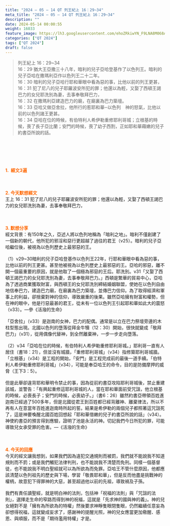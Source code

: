 ```yaml
---
title: "2024 – 05 – 14 QT 列王紀上 16：29~34"
meta_title: "2024 – 05 – 14 QT 列王紀上 16：29~34"
description: ""
date: 2024-05-14 00:00:55
weight: 16033
feature_image: https://lh3.googleusercontent.com/ehoZRkiwYN_F9LNA8M068AYxt73EavCZno-PD1cJRuf5BbSkQVUWr3gNEbt5kSs28Pb_Elg17kSrtf9ybWvojWoMV6I4tPM3vGRGDq6GkKkPdL2Gut4QAIw4-uykKUAtNiKgQKntvsU=w800
categories: ["QT 2024"]
tags: ["QT 2024"]
draft: false
---
```


<blockquote>列王紀上 16：29~34<br />
16：29 猶大王亞撒三十八年，暗利的兒子亞哈登基作了以色列王。暗利的兒子亞哈在撒瑪利亞作以色列王二十二年。<br />
16：30 暗利的兒子亞哈行耶和華眼中看為惡的事，比他以前的列王更甚，<br />
16：31 犯了尼八的兒子耶羅波安所犯的罪；他還以為輕，又娶了西頓王謁巴力的女兒耶洗別為妻，去事奉敬拜巴力，<br />
16：32 在撒瑪利亞建造巴力的廟，在廟裏為巴力築壇。<br />
16：33 亞哈又做亞舍拉，他所行的惹耶和華─以色列　神的怒氣，比他以前的以色列諸王更甚。<br />
16：34 亞哈在位的時候，有伯特利人希伊勒重修耶利哥城；立根基的時候，喪了長子亞比蘭；安門的時候，喪了幼子西割，正如耶和華藉嫩的兒子約書亞所說的話。</blockquote><br />
&nbsp;<br />
<br />
&nbsp;<br />
<br />
<span style="color: #ff6600;"><strong>1.  經文3遍</strong></span><br />
<br />
&nbsp;<br />
<br />
<span style="color: #ff6600;"><strong>2. 今天默想經文<br />
</strong></span>王上 16：31 犯了尼八的兒子耶羅波安所犯的罪；他還以為輕，又娶了西頓王謁巴力的女兒耶洗別為妻，去事奉敬拜巴力，<br />
<br />
&nbsp;<br />
<br />
<strong><span style="color: #ff6600;">3. 默想分享<br />
</span></strong>經文背景：有150年之久，亞述人將以色列地稱為「暗利之地」。暗利不僅創建了一個新的朝代，他所犯的邪淫和惡行更超越了過往的君王（v25）。暗利的兒子亞哈繼位後，被視為以色列歷史上最邪惡的王。<br />
<br />
（1）v29~30暗利的兒子亞哈登基作以色列王22年，行耶和華眼中看為惡的事，比他以前的列王更甚。甚至他被視為以色列歷史上最邪惡的王。亞哈的邪惡，離不開一個最重要的原因，就是他取了一個極為邪惡的王后。耶洗別。v31「又娶了西頓王謁巴力的女兒耶洗別為妻，去事奉敬拜巴力。」西頓是繁華的貿易中心，亞哈為了透過商業獲取財富，與西頓王的女兒耶洗別締結婚姻聯盟，使她在以色列自由地信奉巴力，建造巴力廟，在廟裏為巴力築壇，並傳巴力信仰。為了取得經濟和軍事上的利益，卻捨棄對神的信仰，導致嚴重的後果。雖然亞哈擁有財富和權勢，但在神的眼中，他是行惡最甚的君王，從未有一位以色列王引起耶和華如此大的震怒（v33）。—參《活潑的生命》<br />
<br />
「亞舍拉」（v33）是迦南的女神，巴力的配偶。通常是以立在巴力祭壇旁邊的木柱型態出現。北國以色列的墮落從拜金牛犢（12：30）開始，很快就變成「敬拜巴力」（v31），從用偶像代替神，到全然離棄神，一步一步走向墮落。<br />
<br />
（2）v34「亞哈在位的時候，有伯特利人希伊勒重修耶利哥城。」耶利哥一直有人居住（書18：21），但並沒有城牆，「重修耶利哥城」（v34）指修築耶利哥城牆。「立根基」（v34）是工程的開始，「安門」是工程完成前的最後一道手續。「伯特利人希伊勒重修耶利哥城」（v34），可能是奉亞哈王的命令，目的是防備摩押的威脅（王下3：5）。<br />
<br />
但是此舉卻違背耶和華明令禁止的事，因為從前約書亞攻陷耶利哥城後，禁止重建該城，並警告：「有興起重修這耶利哥城的人，當在耶和華面前受咒詛，他立根基的時候，必喪長子；安門的時候，必喪幼子。」（書6：26）雖然約書亞帶領百姓進迦南已經過了500多年，但是北國從君王到百姓都已經背離神、離棄律法，所以不再有人在意當年百姓進迦南時所起的誓。結果是希伊勒的兩個兒子都照著這咒詛死了，這是神要喚醒北國百姓回想起「耶和華借嫩的兒子約書亞所說的話」（v34）。<br />
神使約書亞的預言得到應驗，證明了池是永活的神。切記我們今日所犯的罪，可能導致兒女承受罪的危害。—《活潑的生命》<br />
<br />
&nbsp;<br />
<br />
<strong style="font-size: inherit;"><span style="color: #ff6600;">4. 今天的回應<br />
</span></strong>今天的經文讓我想到，如果我們因為違犯交通規則而被罰，我們就不能說我不知道規則而不罰；或是我們觸犯法律判刑，也不能說我不清楚而免刑。同樣一個基督徒，也不能說我不明白聖經就可以為所欲為而免罪。亞哈王不管什麼原因，他都應該清楚以色列祖先的歷史與下場，學習「敬畏耶和華」，但是反而他盡是挑戰神的權柄，故意犯下得罪神的大惡，甚至超過他以前的先祖，導致禍及子孫。<br />
<br />
我們有責任讀聖經，就是明白神的法則，包括神「祝福的法則」與「咒詛的法則」，選擇走生命的窄路而得到神的祝福，這就是「先求神的國與神的義」。神的兒女絕對不是「擁有為所欲為的特權」然後要求神睜隻眼閉隻眼，仍然繼續任意妄為卻想得祝福，這就變成妄求了，感謝神的提醒光照，神的兒女應當更加儆醒、感恩、與順服，而不是「期待濫用特權」才是。<br />
<br />
&nbsp;<br />
<br />
&nbsp;<br />
<br />
<audio style="display: none;" controls="controls"></audio><br />
<br />
<audio style="display: none;" controls="controls"></audio><br />
<br />
<audio style="display: none;" controls="controls"></audio><br />
<br />
<audio style="display: none;" controls="controls"></audio><br />
<br />
<audio style="display: none;" controls="controls"></audio>
        